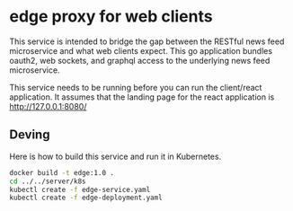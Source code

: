 # edge proxy for web clients

This service is intended to bridge the gap between the RESTful news feed microservice and what web clients expect. This go application bundles oauth2, web sockets, and graphql access to the underlying news feed microservice.

This service needs to be running before you can run the client/react application. It assumes that the landing page for the react application is http://127.0.0.1:8080/

## Deving

Here is how to build this service and run it in Kubernetes.

```bash
docker build -t edge:1.0 .
cd ../../server/k8s
kubectl create -f edge-service.yaml
kubectl create -f edge-deployment.yaml
```

